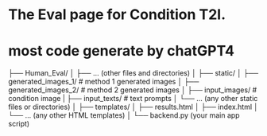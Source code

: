 # The Eval page for Condition T2I.
# most code generate by chatGPT4
├── Human_Eval/ 
│   ├── ... (other files and directories)
│
├── static/
│   ├── generated_images_1/ # method 1 generated images 
│   ├── generated_images_2/ # method 2 generated images
│   ├── input_images/       # condition image 
|   ├── input_texts/        # text prompts
│   └── ... (any other static files or directories)
│
├── templates/
│   ├── results.html
│   ├── index.html
│   └── ... (any other HTML templates)
│
└── backend.py (your main app script)